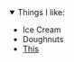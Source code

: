 <details open>
  <summary>Things I like:</summary>
    <ul>
      <li>Ice Cream</li>
      <li>Doughnuts</li>
      <li><a href="https://www.youtube.com/watch?v=dQw4w9WgXcQ">This</a></li>
    </ul>
